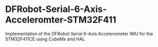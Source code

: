 # DFRobot-Serial-6-Axis-Acceleromter-STM32F411
Implementation of the DFRobot Serial 6-Axis Accelerometer IMU for the STM32F411CE using CubeMx and HAL
